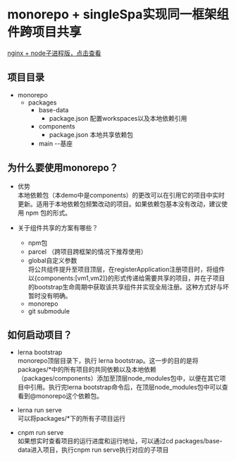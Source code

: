 # monorepo + singleSpa实现同一框架组件跨项目共享

[nginx + node子进程版，点击查看](https://github.com/jiefancis/vue-multi-modules)

## 项目目录
  - monorepo
    - packages
      - base-data
        - package.json 配置workspaces以及本地依赖引用
      - components 
        - package.json 本地共享依赖包
      - main  --基座

## 为什么要使用monorepo？
 - 优势  
 本地依赖包（本demo中是components）的更改可以在引用它的项目中实时更新。适用于本地依赖包频繁改动的项目。如果依赖包基本没有改动，建议使用 npm 包的形式。

 - 关于组件共享的方案有哪些？  
    - npm包
    - parcel （跨项目跨框架的情况下推荐使用）
    - global自定义参数  
      将公共组件提升至项目顶层，在registerApplication注册项目时，将组件以{components:[vm1,vm2]}的形式传递给需要共享的项目，并在子项目的bootstrap生命周期中获取该共享组件并实现全局注册。这种方式好与坏暂时没有明确。
    - monorepo
    - git submodule


## 如何启动项目？
 - lerna bootstrap  
 monorepo顶层目录下，执行 lerna bootstrap。这一步的目的是将packages/*中的所有项目的共同依赖以及本地依赖（packages/components）添加至顶层node_modules包中，以便在其它项目中引用。执行完lerna bootstrap命令后，在顶层node_modules包中可以查看到@monorepo这个依赖包。

 - lerna run serve  
 可以将packages/*下的所有子项目运行

 - cnpm run serve  
 如果想实时查看项目的运行进度和运行地址，可以通过cd packages/base-data进入项目，执行cnpm run serve执行对应的子项目
